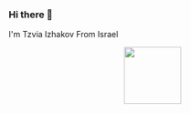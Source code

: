 ### Hi there 👋
I'm Tzvia Izhakov From Israel
<div id="header" align="center">
  <img src="[https://media.giphy.com/media/M9gbBd9nbDrOTu1Mqx/giphy.gif](https://media.giphy.com/media/BferOKonYOspm28AiB/giphy.gif)https://media.giphy.com/media/BferOKonYOspm28AiB/giphy.gif" width="100"/>
</div>

